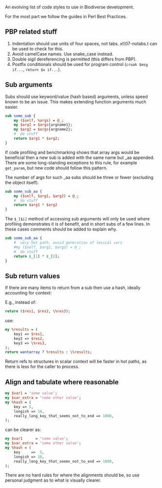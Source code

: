 An evolving list of code styles to use in Biodiverse development.

For the most part we follow the guides in Perl Best Practices.

## PBP related stuff ##
1.  Indentation should use units of four spaces, not tabs.  xt\07-notabs.t can be used to check for this. 
2.  Avoid camelCase names.  Use snake_case instead.
3.  Double sigil dereferencing is permitted (this differs from PBP).
4.  Postfix conditionals should be used for program control (```croak $msg if...```, ```return $x if...```).

## Sub arguments ##
Subs should use keyword/value (hash based) arguments, unless speed known to be an issue.  This makes extending function arguments much easier.  

```perl
sub some_sub {
    my ($self, %args) = @_;
    my $arg1 = $args{argname1};
    my $arg2 = $args{argname2};
    #  do stuff
    return $arg1 * $arg2;
}
```

If code profiling and benchmarking shows that array args would be beneficial then a new sub is added with the same name but _aa appended.  There are some long-standing exceptions to this rule, for example ```get_param```, but new code should follow this pattern.

The number of args for such _aa subs should be three or fewer (excluding the object itself).


```perl 
sub some_sub_aa {
    my ($self, $arg1, $arg2) = @_;
    #  do stuff
    return $arg1 * $arg2
}
```

The ```$_[$i]``` method of accessing sub arguments will only be used where profiling demonstrates it is of benefit, and in short subs of a few lines.  In these cases comments should be added to explain why. 

```perl 
sub some_sub_aa {
    #  very hot path, avoid generation of lexical vars
    #my ($self, $arg1, $arg2) = @_;
    #  do stuff
    return $_[1] * $_[2];
}
```

## Sub return values ##

If there are many items to return from a sub then use a hash, ideally accounting for context:

E.g., instead of:
```perl
return ($res1, $res2, \%res3);
```

use:
```perl
my %results = (
    key1 => $res1,
    key2 => $res2,
    key3 => \%res3,
);
return wantarray ? %results : \%results;
```

Return refs to structures in scalar context will be faster in hot paths, as there is less for the caller to process.  

## Align and tabulate where reasonable ##

```perl
my $var1 = 'some value';
my $var_extra = 'some other value';
my %hash = (
    key => 5,
    longish => 10,
    really_long_key_that_seems_not_to_end => 1000,
);
```

can be clearer as:

```perl
my $var1      = 'some value';
my $var_extra = 'some other value';
my %hash = (
    key     =>  5,
    longish => 10,
    really_long_key_that_seems_not_to_end => 1000,
);
```

There are no hard rules for where the alignments should be, so use personal judgment as to what is visually clearer.  

